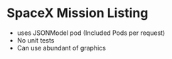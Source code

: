 #  SpaceX Mission Listing

* uses JSONModel pod (Included Pods per request)
* No unit tests
* Can use abundant of graphics


